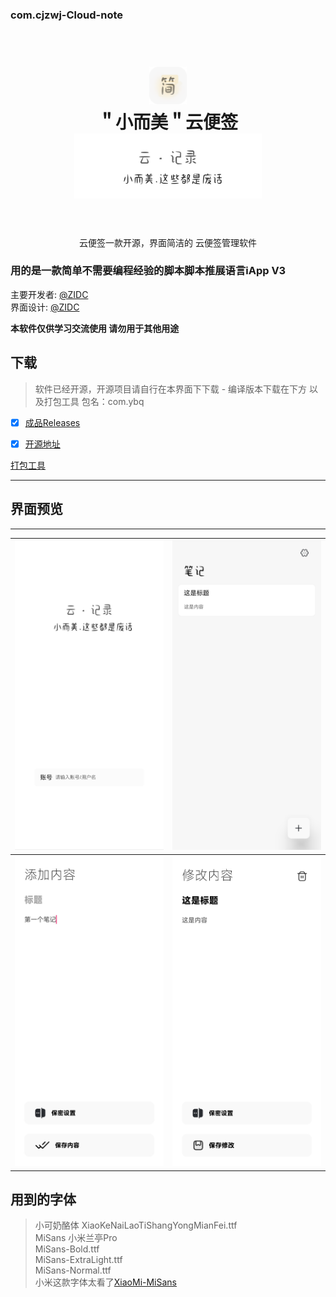 ### com.cjzwj-Cloud-note


  
<h1 align="center">
  <br>
    <img src="https://raw.githubusercontent.com/ZIDC/com.cjzwj-Cloud-note/main/预览/7389C2D4-58CD-41CD-AD9E-84122E12925E.png" width="60"/>
  <br>
＂小而美＂云便签
<br>
 
<img src="https://raw.githubusercontent.com/ZIDC/com.cjzwj-Cloud-note/main/预览/7E09BFA6-DF80-45FE-9828-338F10109003.jpeg" width="300"/>
  <br>

  <br>
</h1>
<p align="center">云便签一款开源，界面简洁的 云便签管理软件<br>  



<p align="center">
</p>
  
  ### 用的是一款简单不需要编程经验的脚本脚本推展语言iApp V3   

  
  

主要开发者: [@ZIDC](https://github.com/ZIDC)
<br>
界面设计: [@ZIDC](https://github.com/ZIDC)

**本软件仅供学习交流使用  请勿用于其他用途**


## 下载

> 软件已经开源，开源项目请自行在本界面下下载 - 编译版本下载在下方 以及打包工具 包名：com.ybq
  

- [x] [成品Releases](https://github.com/ZIDC/com.cjzwj-Cloud-note/releases)

- [x] [开源地址](https://github.com/ZIDC/com.cjzwj-Cloud-note/tree/com.ybj4.0-Cloudnote)



[打包工具](https://github.com/ZIDC/com.cjzwj-Cloud-note/releases/download/4.0/szd.apk)

 

 ---- 


## 界面预览
 ---- 

| ![](https://raw.githubusercontent.com/ZIDC/com.cjzwj-Cloud-note/main/预览/DE54CB9D-3ECD-484C-B8C7-5F31F78748E4.jpeg) | ![](https://raw.githubusercontent.com/ZIDC/com.cjzwj-Cloud-note/main/预览/30D30B98-5742-4B77-BBF0-D6938C3D1730.jpeg) |
| ---- | ---- |
| ![](https://raw.githubusercontent.com/ZIDC/com.cjzwj-Cloud-note/main/预览/DEE298A2-FB19-4F3D-AD31-E76E68CA9A04.jpeg) | ![](https://raw.githubusercontent.com/ZIDC/com.cjzwj-Cloud-note/main/预览/2189110A-88E0-40C7-BDC3-8F716E8847EF.jpeg) |

> 
## 用到的字体
  
> 小可奶酪体 XiaoKeNaiLaoTiShangYongMianFei.ttf  
> MiSans  小米兰亭Pro    
MiSans-Bold.ttf  
MiSans-ExtraLight.ttf  
MiSans-Normal.ttf  
小米这款字体太看了[XiaoMi-MiSans](https://cdn.cnbj1.fds.api.mi-img.com/vipmlmodel/font/MiSans/MiSans.zip)
